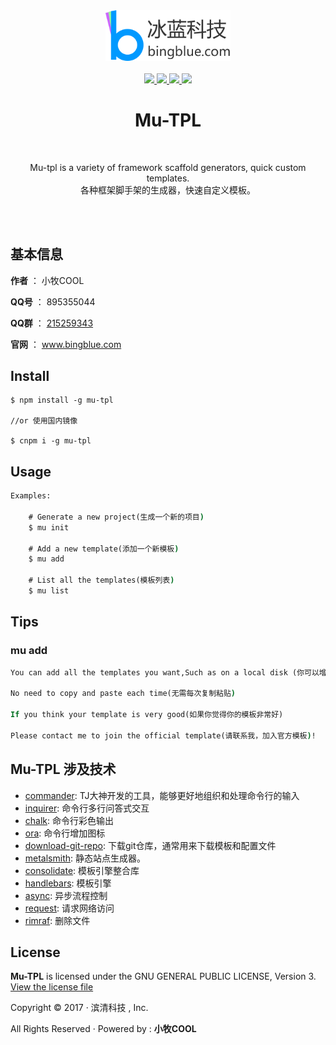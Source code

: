 <div align="center">
  <a href="https://github.com/bingblue/mu-cli">
    <img width="200" heigth="200" src="https://github.com/bingblue/group/blob/master/public/img/logo-all.png">
  </a>
  <br>
  <br>
	<a href="https://www.npmjs.com/package/mu-tpl">
		<img src="https://img.shields.io/npm/v/mu-tpl.svg">
	</a>
	<a href="https://standardjs.com">
		<img src="https://img.shields.io/badge/code_style-standard-brightgreen.svg">
	</a>
	<a href="https://gitter.im/mu-tpl/Lobby?utm_source=share-link&utm_medium=link&utm_campaign=share-link">
		<img src="https://badges.gitter.im/mu-tpl/mu-tpl.svg">
	</a>
	<a href="https://jq.qq.com/?_wv=1027&k=5tyQDAd">
		<img src="https://img.shields.io/badge/QQ%20Group-215259343-blue.svg">
	</a>
  <h1>Mu-TPL</h1>
  <br>
  <p>
    Mu-tpl is a variety of framework scaffold generators, quick custom templates.
    <br>
    各种框架脚手架的生成器，快速自定义模板。
  <p>
  <br>
  <br>
</div>

## 基本信息

**作者** ： 小牧COOL

**QQ号** ： 895355044

**QQ群** ： [215259343][12]

**官网** ： www.bingblue.com

## Install

```shell
$ npm install -g mu-tpl

//or 使用国内镜像

$ cnpm i -g mu-tpl
```

## Usage

```cmd
Examples:

    # Generate a new project(生成一个新的项目)
    $ mu init

    # Add a new template(添加一个新模板)
    $ mu add

    # List all the templates(模板列表)
    $ mu list
```
## Tips
### mu add
```cmd
You can add all the templates you want,Such as on a local disk (你可以增加所有你想要的模板包括本地磁盘上)

No need to copy and paste each time(无需每次复制粘贴)

If you think your template is very good(如果你觉得你的模板非常好)

Please contact me to join the official template(请联系我，加入官方模板)!
```

## Mu-TPL 涉及技术

- [commander][1]: TJ大神开发的工具，能够更好地组织和处理命令行的输入 
- [inquirer][2]: 命令行多行问答式交互
- [chalk][3]: 命令行彩色输出
- [ora][4]: 命令行增加图标
- [download-git-repo][5]: 下载git仓库，通常用来下载模板和配置文件
- [metalsmith][6]: 静态站点生成器。
- [consolidate][7]: 模板引擎整合库
- [handlebars][8]: 模板引擎
- [async][9]: 异步流程控制
- [request][10]: 请求网络访问
- [rimraf][11]: 删除文件

## License

**Mu-TPL** is licensed under the GNU GENERAL PUBLIC LICENSE, Version 3. [View the license file](https://github.com/xiaomucool/mu-tpl/blob/master/LICENSE)

Copyright © 2017 · 滨清科技 , Inc. 

All Rights Reserved · Powered by : **小牧COOL**

[1]:https://github.com/tj/commander.js
[2]:https://github.com/SBoudrias/Inquirer.js
[3]:https://github.com/chalk/chalk
[4]:https://github.com/sindresorhus/ora
[5]:https://github.com/flipxfx/download-git-repo
[6]:https://github.com/segmentio/metalsmith
[7]:https://github.com/tj/consolidate.js
[8]:http://handlebarsjs.com/
[9]:https://github.com/caolan/async
[10]:https://github.com/request/request
[11]:https://github.com/isaacs/rimraf
[12]:https://jq.qq.com/?_wv=1027&k=5tyQDAd